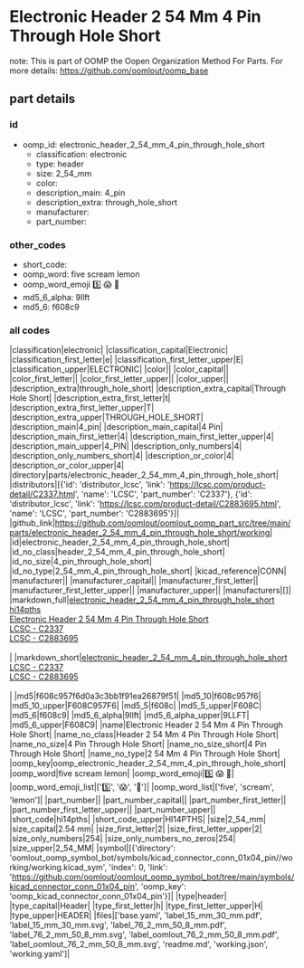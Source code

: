 # Electronic Header 2 54 Mm 4 Pin Through Hole Short  

note: This is part of OOMP the Oopen Organization Method For Parts. For more details: https://github.com/oomlout/oomp_base

##  part details





### id
* oomp_id: electronic_header_2_54_mm_4_pin_through_hole_short
  * classification: electronic
  * type: header
  * size: 2_54_mm
  * color: 
  * description_main: 4_pin
  * description_extra: through_hole_short
  * manufacturer: 
  * part_number: 

### other_codes
* short_code: 
* oomp_word: five scream lemon
* oomp_word_emoji :five: :scream: :lemon:
* md5_6_alpha: 9llft
* md5_6: f608c9

### all codes 
|classification|electronic|
|classification_capital|Electronic|
|classification_first_letter|e|
|classification_first_letter_upper|E|
|classification_upper|ELECTRONIC|
|color||
|color_capital||
|color_first_letter||
|color_first_letter_upper||
|color_upper||
|description_extra|through_hole_short|
|description_extra_capital|Through Hole Short|
|description_extra_first_letter|t|
|description_extra_first_letter_upper|T|
|description_extra_upper|THROUGH_HOLE_SHORT|
|description_main|4_pin|
|description_main_capital|4 Pin|
|description_main_first_letter|4|
|description_main_first_letter_upper|4|
|description_main_upper|4_PIN|
|description_only_numbers|4|
|description_only_numbers_short|4|
|description_or_color|4|
|description_or_color_upper|4|
|directory|parts/electronic_header_2_54_mm_4_pin_through_hole_short|
|distributors|[{'id': 'distributor_lcsc', 'link': 'https://lcsc.com/product-detail/C2337.html', 'name': 'LCSC', 'part_number': 'C2337'}, {'id': 'distributor_lcsc', 'link': 'https://lcsc.com/product-detail/C2883695.html', 'name': 'LCSC', 'part_number': 'C2883695'}]|
|github_link|https://github.com/oomlout/oomlout_oomp_part_src/tree/main/parts/electronic_header_2_54_mm_4_pin_through_hole_short/working|
|id|electronic_header_2_54_mm_4_pin_through_hole_short|
|id_no_class|header_2_54_mm_4_pin_through_hole_short|
|id_no_size|4_pin_through_hole_short|
|id_no_type|2_54_mm_4_pin_through_hole_short|
|kicad_reference|CONN|
|manufacturer||
|manufacturer_capital||
|manufacturer_first_letter||
|manufacturer_first_letter_upper||
|manufacturer_upper||
|manufacturers|[]|
|markdown_full|[electronic_header_2_54_mm_4_pin_through_hole_short](https://github.com/oomlout/oomlout_oomp_part_src/tree/main/parts/electronic_header_2_54_mm_4_pin_through_hole_short/working)<br>[hi14pths](https://github.com/oomlout/oomlout_oomp_part_src/tree/main/parts/electronic_header_2_54_mm_4_pin_through_hole_short/working)<br>[Electronic Header 2 54 Mm 4 Pin Through Hole Short](https://github.com/oomlout/oomlout_oomp_part_src/tree/main/parts/electronic_header_2_54_mm_4_pin_through_hole_short/working)<br>[LCSC - C2337<br>](https://lcsc.com/product-detail/C2337.html)[LCSC - C2883695<br>](https://lcsc.com/product-detail/C2883695.html)<br>|
|markdown_short|[electronic_header_2_54_mm_4_pin_through_hole_short](https://github.com/oomlout/oomlout_oomp_part_src/tree/main/parts/electronic_header_2_54_mm_4_pin_through_hole_short/working)<br>[LCSC - C2337<br>](https://lcsc.com/product-detail/C2337.html)[LCSC - C2883695<br>](https://lcsc.com/product-detail/C2883695.html)<br>|
|md5|f608c957f6d0a3c3bb1f91ea26879f51|
|md5_10|f608c957f6|
|md5_10_upper|F608C957F6|
|md5_5|f608c|
|md5_5_upper|F608C|
|md5_6|f608c9|
|md5_6_alpha|9llft|
|md5_6_alpha_upper|9LLFT|
|md5_6_upper|F608C9|
|name|Electronic Header 2 54 Mm 4 Pin Through Hole Short|
|name_no_class|Header 2 54 Mm 4 Pin Through Hole Short|
|name_no_size|4 Pin Through Hole Short|
|name_no_size_short|4 Pin Through Hole Short|
|name_no_type|2 54 Mm 4 Pin Through Hole Short|
|oomp_key|oomp_electronic_header_2_54_mm_4_pin_through_hole_short|
|oomp_word|five scream lemon|
|oomp_word_emoji|:five: :scream: :lemon:|
|oomp_word_emoji_list|[':five:', ':scream:', ':lemon:']|
|oomp_word_list|['five', 'scream', 'lemon']|
|part_number||
|part_number_capital||
|part_number_first_letter||
|part_number_first_letter_upper||
|part_number_upper||
|short_code|hi14pths|
|short_code_upper|HI14PTHS|
|size|2_54_mm|
|size_capital|2.54 mm|
|size_first_letter|2|
|size_first_letter_upper|2|
|size_only_numbers|254|
|size_only_numbers_no_zeros|254|
|size_upper|2_54_MM|
|symbol|[{'directory': 'oomlout_oomp_symbol_bot/symbols/kicad_connector_conn_01x04_pin//working/working.kicad_sym', 'index': 0, 'link': 'https://github.com/oomlout/oomlout_oomp_symbol_bot/tree/main/symbols/kicad_connector_conn_01x04_pin', 'oomp_key': 'oomp_kicad_connector_conn_01x04_pin'}]|
|type|header|
|type_capital|Header|
|type_first_letter|h|
|type_first_letter_upper|H|
|type_upper|HEADER|
|files|['base.yaml', 'label_15_mm_30_mm.pdf', 'label_15_mm_30_mm.svg', 'label_76_2_mm_50_8_mm.pdf', 'label_76_2_mm_50_8_mm.svg', 'label_oomlout_76_2_mm_50_8_mm.pdf', 'label_oomlout_76_2_mm_50_8_mm.svg', 'readme.md', 'working.json', 'working.yaml']|
